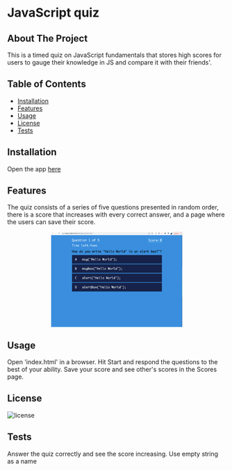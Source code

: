 # JavaScript quiz

## About The Project
This is a timed quiz on JavaScript fundamentals that stores high scores for users to gauge their knowledge in JS and compare it with their friends'. 

## Table of Contents

- [Installation](#installation)
- [Features](#features)
- [Usage](#usage)
- [License](#license)
- [Tests](#tests)

## Installation

Open the app [here](https://jogomez.github.io/JavaScript-quiz/)

## Features

The quiz consists of a series of five questions presented in random order, there is a score that increases with every correct answer, and a page where the users can save their score.

<img src="/JS%20Quiz%20Screenshot.png" width="60%" height="30%" style="display: block; margin: 0 auto;">


## Usage

Open 'index.html' in a browser. Hit Start and respond the questions to the best of your ability.
Save your score and see other's scores in the Scores page.

## License

![license](https://img.shields.io/badge/license-Apache-lightgrey)

## Tests

Answer the quiz correctly and see the score increasing.
Use empty string as a name
